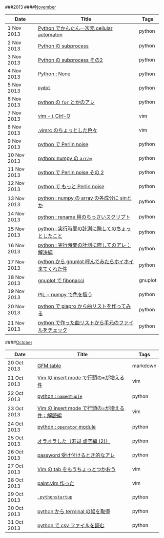 ###2013
####[November](./2013/Nov)

|Date       |Title                                                                                     |Tags    |
|-----------|------------------------------------------------------------------------------------------|--------|
|1 Nov 2013 |[Python でかんたん一次元 cellular automaton](./2013/Nov/1.python-ca.md)                   |python  |
|2 Nov 2013 |[Python の subprocess](./2013/Nov/2.python-subprocess.md)                                 |python  |
|3 Nov 2013 |[Python の subprocess その2](./2013/Nov/3.python-subprocess-2.md)                         |python  |
|4 Nov 2013 |[Python : None](./2013/Nov/4.python-None-comparison.md)                                   |python  |
|5 Nov 2013 |[`pydot`](./2013/Nov/5.python-pydot.md)                                                   |python  |
|6 Nov 2013 |[python の `for` とかのアレ](./2013/Nov/6.python-for-refresh.md)                          |python  |
|7 Nov 2013 |[vim - i_Ctrl-O](./2013/Nov/7.vim-i_CTRL-O.md)                                            |vim     |
|8 Nov 2013 |[.vimrc のちょっとした色々]( ./2013/Nov/8.vimrc-settings.md)                              |vim     |
|9 Nov 2013 |[python で Perlin noise](./2013/Nov/9.python-perlinnoise.md)                              |python  |
|10 Nov 2013|[python: numpy の `array`](./2013/Nov/10.python-numpy-arrays.md)                          |python  |
|11 Nov 2013|[python で Perlin noise その 2](./2013/Nov/11.python-perlinnoise-multi.md)                |python  |
|12 Nov 2013|[python で もっと Perlin noise](./2013/Nov/12.python-perlinnoise-more.md)                 |python  |
|13 Nov 2013|[python : numpy の array の各成分に sinとか](./2013/Nov/13.python-numpy-sin.md)           |python  |
|14 Nov 2013|[python : rename 用のちっさいスクリプト](./2013/Nov/14.python-handy-renamer.md)           |python  |
|15 Nov 2013|[python : 実行時間の計測に際してのちょっとしたこと](./2013/Nov/15.python-timing.md)       |python  |
|16 Nov 2013|[python : 実行時間の計測に際してのアレ：解決編](./2013/Nov/16.python-timing-solved.md)    |python  |
|17 Nov 2013|[python から gnuplot 呼んでみたらホイホイ来てくれた件](./2013/Nov/17.python-gnuplot.md)   |python  |
|18 Nov 2013|[gnuplot で fibonacci](./2013/Nov/18.gnuplot-fib.md)                                      |gnuplot |
|19 Nov 2013|[PIL + numpy で色を扱う](./2013/Nov/19.PIL-couleur.md)                                    |python  |
|20 Nov 2013|[python で piapro から曲リストを作ってみる](./2013/Nov/20.piapro-songlist.md)             |python  |
|21 Nov 2013|[python で作った曲リストから手元のファイルをチェック](./2013/Nov/21.check-song-lengths.md)|python  |

####[October](./2013/Oct)

|Date       |Title                                                                               |Tags    |
|-----------|------------------------------------------------------------------------------------|--------|
|20 Oct 2013|[GFM table](./2013/Oct/20.gfmtable.md)                                              |markdown|
|21 Oct 2013|[Vim の insert mode で行頭の=が増える件](./2013/Oct/21.vim-doubleequal.md)          |vim     |
|22 Oct 2013|[python : `namedtuple`](./2013/Oct/22.python-namedtuple.md)                         |python  |
|23 Oct 2013|[Vim の insert mode で行頭の=が増える件：解読編](./2013/Oct/23.vim-doubleequal-2.md)|vim     |
|24 Oct 2013|[python : `operator` module](./2013/Oct/24.python-module-operator.md)               |python  |
|25 Oct 2013|[オラオラした（寿司 虚空編 (2)）](./2013/Oct/25.oraora-sushi2.md)                   |python  |
|26 Oct 2013|[password 受け付けるとき的なアレ](./2013/Oct/26.python-getpass.md)                  |python  |
|27 Oct 2013|[Vim の tab をもうちょっとつかおう](./2013/Oct/27.vim-tabs.md)                      |vim     |
|28 Oct 2013|[paint.vim 作った](./2013/Oct/28.vim-paint.md)                                      |vim     |
|29 Oct 2013|[`.pythonstartup`](./2013/Oct/29.pythonstartup.md)                                  |python  |
|30 Oct 2013|[python から terminal の幅を取得](./2013/Oct/30.python-consolewidth.md)             |python  |
|31 Oct 2013|[python で csv ファイルを読む](./2013/Oct/31-python-readcsv.md)                     |python  |

